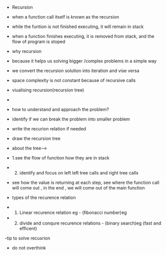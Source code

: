- Recursion 
- when a function call itself is known as the recursion

- while the funtion is not finished executing, it will remain in stack
- when a function finishes executing, it is removed from stack, and the flow of program is stoped

- why recursion
- because it helps us solving bigger /complex problems in a simple way
- we convert the recursion solution into iteration and vise versa
- space complexity is not constant because of recursive calls

- viualising recursion(recursion tree)
-   


- how to understand and approach the problem?
- identify if we can break the problem into smaller problem
- write the recurion relation if needed 
- draw the recursion tree
- about the tree-->
- 1.see the flow of function how they are in stack
- 2. identify and focus on left left tree calls and right tree calls
- see how the value is returning at each step, see where the function call  will come out , in the end , we will come out of the main function


- types of the recurence relation 
- 1. Linear recurence relation eg - (fibonacci number)eg
- 2. divide and conqure recurence relations - (binary search)eg (fast and efficent)

-tip to solve recusrion 
- do not overthink
